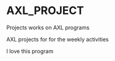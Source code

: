 # AXL_PROJECT
Projects works on AXL programs

AXL projects for for the weekly activities

I love this program
